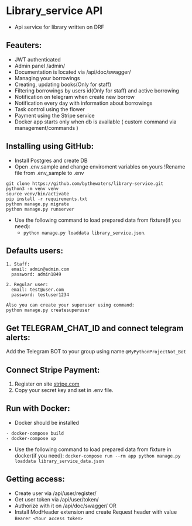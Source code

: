 # Library_service API
- Api service for library written on DRF

## Feauters:
- JWT authenticated
- Admin panel /admin/
- Documentation is located via /api/doc/swagger/
- Managing your borrowings
- Creating, updating books(Only for staff) 
- Filtering borrowings by users id(Only for staff) and active borrowing
- Notification on telegram when create new borrow
- Notification every day with information about borrowings
- Task control using the flower
- Payment using the Stripe service
- Docker app starts only when db is available ( custom command via management/commands )

## Installing using GitHub:
 - Install Postgres and create DB
 - Open .env.sample and change enviroment variables on yours !Rename file from .env_sample to .env

```shell
git clone https://github.com/bythewaters/library-service.git
python3 -m venv venv
source venv/bin/activate
pip install -r requirements.txt
python manage.py migrate
python manage.py runserver
```
- Use the following command to load prepared data from fixture(if you need):
  - `python manage.py loaddata library_service.json`.

## Defaults users:
```
1. Staff:
  email: admin@admin.com
  password: admin1849

2. Regular user:
  email: test@user.com
  password: testuser1234
  
Also you can create your superuser using command:
python manage.py createsuperuser
```
## Get TELEGRAM_CHAT_ID and connect telegram alerts:
Add the Telegram BOT to your group using name `@MyPythonProjectNot_Bot`

## Connect Stripe Payment:
1. Register on site [stripe.com](https://www.stripe.com)
2. Copy your secret key and set in .env file.

## Run with Docker:
- Docker should be installed
```
- docker-compose build
- docker-compose up
```
- Use the following command to load prepared data from fixture in docker(if you need):
  `docker-compose run --rm app python manage.py loaddata library_service_data.json`

## Getting access:
- Create user via /api/user/register/
- Get user token via /api/user/token/
- Authorize with it on /api/doc/swagger/ OR 
- Install ModHeader extension and create Request header with value ```Bearer <Your access token>```
